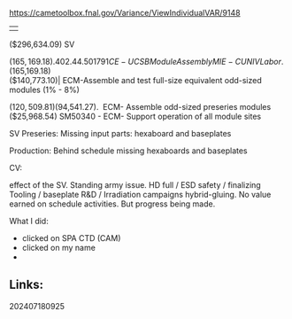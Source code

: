 https://cametoolbox.fnal.gov/Variance/ViewIndividualVAR/9148

|     |
| --- |
|     |
($296,634.09) SV

($165,169.18). 402.44.501791 CE-UCSB Module Assembly MIE-C UNIV Labor. ($165,169.18)	
    ($140,773.10)| ECM-Assemble and test full-size equivalent odd-sized modules (1% - 8%)

($120,509.81) 
    ($94,541.27).  ECM- Assemble odd-sized preseries modules
    ($25,968.54) SM50340 - ECM- Support operation of all module sites



SV
Preseries: Missing input parts: hexaboard and baseplates

Production: Behind schedule missing hexaboards and baseplates


CV: 

  effect of the SV. Standing army issue. 
  HD full / ESD safety / finalizing Tooling / baseplate R&D / Irradiation campaigns hybrid-gluing. 
  No value earned on schedule activities. But progress being made.
  


What I did:
- clicked on SPA CTD (CAM)
- clicked on my name
- 
## Links: 



202407180925
